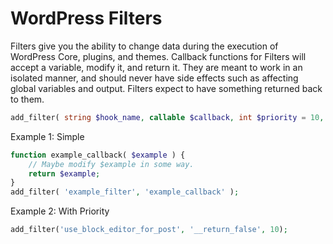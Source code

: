 # WordPress Filters

Filters give you the ability to change data during the execution of WordPress Core, plugins, and themes. Callback functions for Filters will accept a variable, modify it, and return it. They are meant to work in an isolated manner, and should never have side effects such as affecting global variables and output. Filters expect to have something returned back to them.

```php
add_filter( string $hook_name, callable $callback, int $priority = 10, int $accepted_args = 1 ): true
```

Example 1: Simple

```php
function example_callback( $example ) {
    // Maybe modify $example in some way.
    return $example;
}
add_filter( 'example_filter', 'example_callback' );
```

Example 2: With Priority

```php
add_filter('use_block_editor_for_post', '__return_false', 10);
```
